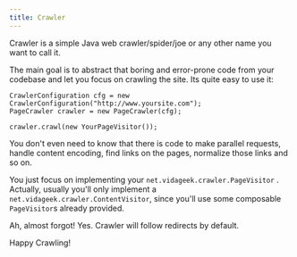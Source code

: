 ```yaml
---
title: Crawler
---
```


Crawler is a simple Java web crawler/spider/joe or any other name you want to call it.

The main goal is to abstract that boring and error-prone code from your codebase and let you 
focus on crawling the site. Its quite easy to use it:

    CrawlerConfiguration cfg = new CrawlerConfiguration("http://www.yoursite.com");
    PageCrawler crawler = new PageCrawler(cfg);
    
    crawler.crawl(new YourPageVisitor());

You don't even need to know that there is code to make parallel requests, handle content encoding,
find links on the pages, normalize those links and so on.

You just focus on implementing your `net.vidageek.crawler.PageVisitor` . Actually, usually you'll only implement a
`net.vidageek.crawler.ContentVisitor`, since you'll use some composable `PageVisitor`s already provided.

Ah, almost forgot! Yes. Crawler will follow redirects by default.

Happy Crawling! 
